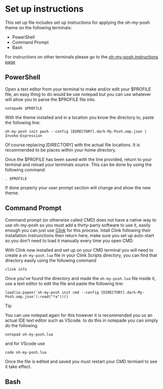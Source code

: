 # Set up instructions

This set up file includes set up instructions for applying the oh-my-posh theme on the following terminals:
- PowerShell
- Command Prompt
- Bash

For instructions on other terminals please go to the [oh-my-posh instructions page](https://ohmyposh.dev/docs/installation/prompt)

## PowerShell
Open a text editor from your terminal to make and/or edit your $PROFILE file, an easy thing to do would be use notepad but you can use whatever will allow you to parse the $PROFILE file into.
```shell
notepade $PROFILE
```

With the theme installed and in a location you know the directory to, paste the following line:
```
oh-my-posh init pwsh --config [DIRECTORY].dark-My-Posh.omp.json | Invoke-Expression 
```
Of course replacing [DIRECTORY] with the actual file locations. It is recommended to be places within your home directory.


Once the $PROFILE has been saved with the line provided, return to your terminal and reload your terminals source. This can be done by using the following command:
```shell
. $PROFILE
```

If done properly your user prompt section will change and show the new theme.

## Command Prompt
Command prompt (or otherwise called CMD) does not have a native way to use oh-my-posh so you must add a thirty-party software to use it, easily enough you can just use [Clink](https://chrisant996.github.io/clink/) for this process. Intall Clink following their installation instrunctions then return here, make sure you set up auto-start so you don't need to load it manually every time you open CMD.

With Clink now installed and set up on your CMD terminal you will need to create a `oh-my-posh.lua` file in your Clink Scripts directory, you can find that directory easily using the following command
```shell
clink info
```
Once you've found the directory and made the `oh-my-posh.lua` file inside it, use a text editor to edit the file and paste the following line:
```
load(io.popen('oh-my-posh init cmd --config [DIRECTORY].dark-My-Posh.omp.json'):read("*a"))()
```
> [!TIP]
> You can use notepad again for this however it is recommended you us an actual IDE text editor such as VScode.
> to do this in notepade you can simply do the following
> ```shell
> notepad oh-my-posh.lua
> ```
> and for VScode use
> ```shell
> code oh-my-posh.lua
> ```

Once the file is edited and saved you must restart your CMD termianl to see it take effect.

## Bash
